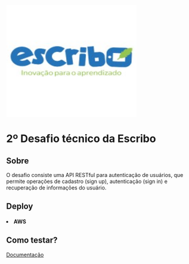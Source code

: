 <img src="https://github.com/Programmer-Gabriel-Santos/Processo-seletivo-et1-Escribo/blob/main/escribocom_logo.jpeg?raw=true" width="350" height="300" alt="Escribo Inovação para o Aprendizado">

 
# 2º Desafio técnico da Escribo


## Sobre

O desafio consiste uma API RESTful para autenticação de usuários, que permite operações de cadastro (sign up), autenticação (sign in) e recuperação de informações do usuário.

## Deploy

####  <li>AWS</li>

## Como testar?


 <a href="https://documenter.getpostman.com/view/21555755/2s9YeBfZQK" target="_blank">Documentação</a>


